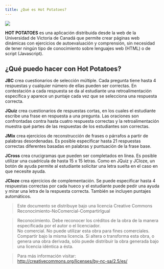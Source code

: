 ```yaml
---
title: ¿Qué es Hot Potatoes?
---
```


![](http://hotpot.uvic.ca/images/hpheader6.gif)  

**HOT POTATOES** es una aplicación distribuida desde la web de la Universidad de Victoria de Canadá que permite crear páginas web dinámicas con ejercicios de autoevaluación y comprensión, sin necesidad de tener ningún tipo de conocimiento sobre lenguajes web (HTML) o de script (Javascript).  
  
## ¿Qué puedo hacer con Hot Potatoes?  
  
**JBC** crea cuestionarios de selección múltiple. Cada pregunta tiene hasta 4 respuestas y cualquier número de ellas pueden ser correctas. En contestación a cada respuesta se da al estudiante una retroalimentación específica y aparece un puntaje cada vez que se selecciona una respuesta correcta.  
  
**JQuiz** crea cuestionarios de respuestas cortas, en los cuales el estudiante escribe una frase en respuesta a una pregunta. Las oraciones son confrontadas contra hasta cuatro respuesta correctas y la retroalimentación muestra qué partes de las respuestas de los estudiantes son correctas.  
  
**JMix** crea ejercicios de reconstrucción de frases o párrafos a partir de palabras desordenadas. Es posible especificar hasta 21 respuestas correctas diferentes basadas en palabras y puntuación de la frase base.  
  
**JCross** crea crucigramas que pueden ser completados en línea. Es posible utilizar una cuadrícula de hasta 15 x 15 letras. Como en JQuiz y JCloze, un botón de ayuda permite al estudiante solicitar una letra suelta en el caso en que necesite ayuda.  
  
**JCloze** crea ejercicios de complementación. Se puede especificar hasta 4 respuestas correctas por cada hueco y el estudiante puede pedir una ayuda y mirar una letra de la respuesta correcta. También se incluyen puntajes automáticos.  
 

> Este documento se distribuye bajo una licencia Creative Commons Reconocimiento-NoComercial-CompartirIgual  
  
> Reconocimiento. Debe reconocer los créditos de la obra de la manera especificada por el autor o el licenciador.  
No comercial. No puede utilizar esta obra para fines comerciales.  
Compartir bajo la misma licencia. Si altera o transforma esta obra, o genera una obra derivada, sólo puede distribuir la obra generada bajo una licencia idéntica a ésta.  
  
> Para más información visitar: http://creativecommons.org/licenses/by-nc-sa/2.5/es/